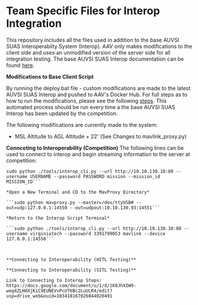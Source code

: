 # Team Specific Files for Interop Integration
This repository includes all the files used in addition to the base AUVSI SUAS Interoperabilty System (Interop). AAV only makes modifications to the client side and uses an unmodified version of the server side for all integration testing. The base AUVSI SUAS Interop documentation can be found [here](https://github.com/auvsi-suas/interop).


**Modifications to Base Client Script**

By running the deploy.bat file - custom modifications are made to the latest AUVSI SUAS Interop and pushed to AAV's Docker Hub. For full steps as to how to run the modifications, please see the following [steps](https://docs.google.com/spreadsheets/u/1/d/19mjOYNVK9p9t9GF8WmlmqMOV-TGl6wsb1qi4te709V4/edit?usp=drive_web&ouid=103418167026044020491). This automated process should be run every time a the base AUVSI SUAS Interop has been updated by the competition.

The following modifications are currently made to the system:
- MSL Altitude to AGL Altitude + 22' (See Changes to mavlink_proxy.py)

**Connceting to Interoperability (Competition)**
The following lines can be used to connect to interop and begin streaming information to the server at competition:

```sudo docker run --net=host --interactive --tty aavvt/interop:latest
sudo python ./tools/interop_cli.py --url http://10.10.130.10:80 --username USERNAME --password PASSWORD mission --mission_id MISSION_ID```

*Open a New Terminal and CD to the MavProxy Directory*

```sudo python mavproxy.py --master=/dev/ttyUSB# --out=udp:127.0.0.1:14550 --out=udpout:10.10.130.93:14551```

*Return to the Interop Script Terminal*

```sudo python ./tools/interop_cli.py --url http://10.10.130.10:80 --username virginiatech --password 3391799053 mavlink --device 127.0.0.1:14550```



**Connecting to Interoperability (HITL Testing)**

**Connecting to Interoperability (SITL Testing)**

Link to Connecting to Interop Steps: https://docs.google.com/document/u/1/d/1K8JhXIW9-weg4ZLH8XjKiC9EUNEVvPcUT6Bc2LuULR4/edit?usp=drive_web&ouid=103418167026044020491
